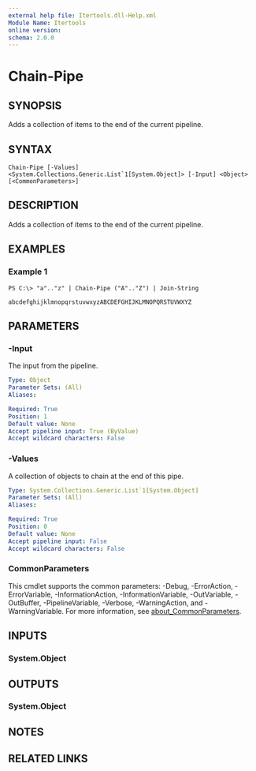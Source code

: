```yaml
---
external help file: Itertools.dll-Help.xml
Module Name: Itertools
online version:
schema: 2.0.0
---
```


# Chain-Pipe

## SYNOPSIS
Adds a collection of items to the end of the current pipeline.

## SYNTAX

```
Chain-Pipe [-Values] <System.Collections.Generic.List`1[System.Object]> [-Input] <Object> [<CommonParameters>]
```

## DESCRIPTION
Adds a collection of items to the end of the current pipeline.

## EXAMPLES

### Example 1
```
PS C:\> "a".."z" | Chain-Pipe ("A".."Z") | Join-String

abcdefghijklmnopqrstuvwxyzABCDEFGHIJKLMNOPQRSTUVWXYZ
```

## PARAMETERS

### -Input
The input from the pipeline.

```yaml
Type: Object
Parameter Sets: (All)
Aliases:

Required: True
Position: 1
Default value: None
Accept pipeline input: True (ByValue)
Accept wildcard characters: False
```

### -Values
A collection of objects to chain at the end of this pipe.

```yaml
Type: System.Collections.Generic.List`1[System.Object]
Parameter Sets: (All)
Aliases:

Required: True
Position: 0
Default value: None
Accept pipeline input: False
Accept wildcard characters: False
```

### CommonParameters
This cmdlet supports the common parameters: -Debug, -ErrorAction, -ErrorVariable, -InformationAction, -InformationVariable, -OutVariable, -OutBuffer, -PipelineVariable, -Verbose, -WarningAction, and -WarningVariable. For more information, see [about_CommonParameters](http://go.microsoft.com/fwlink/?LinkID=113216).

## INPUTS

### System.Object
## OUTPUTS

### System.Object
## NOTES

## RELATED LINKS
